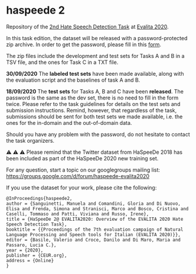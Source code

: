 # haspeede 2
Repository of the [2nd Hate Speech Detection Task](http://www.di.unito.it/~tutreeb/haspeede-evalita20/index.html#) at [Evalita 2020](http://www.evalita.it/2020).

In this task edition, the dataset will be released with a password-protected zip archive. In order to get the password, please fill in this [form](https://forms.gle/BJQy6ciiXXtPCCJdA).

The zip files include the development and test sets for Tasks A and B in a TSV file, and the ones for Task C in a TXT file.

**30/09/2020** The **labeled test sets** have been made available, along with the evaluation script and the baselines of task A and B. 


**18/09/2020** The **test sets** for Tasks A, B and C have been **released**. The password is the same as the dev set, there is no need to fill in the form twice.
Please refer to the task guidelines for details on the test sets and submission instructions. Remind, however, that regardless of the task, submissions should be sent for both test sets we made available, i.e. the ones for the in-domain and the out-of-domain data.


Should you have any problem with the password, do not hesitate to contact the task organizers.



:warning: :warning: :warning: Please remind that the Twitter dataset from HaSpeeDe 2018 has been included as part of the HaSpeeDe 2020 new training set.


For any question, start a topic on our googlegroups mailing list: https://groups.google.com/d/forum/haspeede-evalita2020 

If you use the dataset for your work, please cite the following:

~~~
@InProceedings{haspeede2,
author = {Sanguinetti, Manuela and Comandini, Gloria and Di Nuovo, Elisa and Frenda, Simona and Stranisci, Marco and Bosco, Cristina and Caselli, Tommaso and Patti, Viviana and Russo, Irene},
title = {HaSpeeDe 2@ EVALITA2020: Overview of the EVALITA 2020 Hate Speech Detection Task},
booktitle = {{Proceedings of the 7th evaluation campaign of Natural Language Processing and Speech tools for Italian (EVALITA 2020)}},
editor = {Basile, Valerio and Croce, Danilo and Di Maro, Maria and Passaro, Lucia C.},
year = {2020},
publisher = {CEUR.org},
address = {Online}
}
~~~

